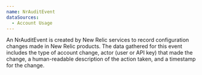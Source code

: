 ```yaml
---
name: NrAuditEvent
dataSources:
  - Account Usage
---
```


An NrAuditEvent is created by New Relic services to record configuration changes made in New Relic products. The data gathered for this event includes the type of account change, actor (user or API key) that made the change, a human-readable description of the action taken, and a timestamp for the change.